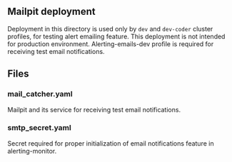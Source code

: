 ## Mailpit deployment 
Deployment in this directory is used only by `dev` and `dev-coder` cluster profiles, for testing alert emailing feature.
This deployment is not intended for production environment.
Alerting-emails-dev profile is required for receiving test email notifications.
## Files
### mail_catcher.yaml
Mailpit and its service for receiving test email notifications.
### smtp_secret.yaml
Secret required for proper initialization of email notifications feature in alerting-monitor.